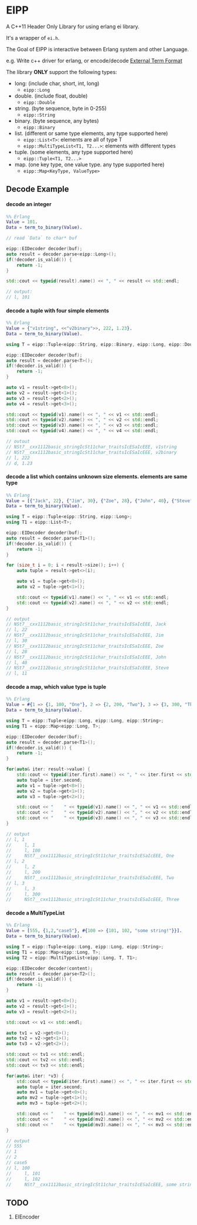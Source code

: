 # EIPP

A C++11 Header Only Library for using erlang ei library.

It's a wrapper of `ei.h`.

The Goal of EIPP is interactive between Erlang system and other Language.

e.g. Write c++ driver for erlang, or encode/decode [External Term Format][1]
                                                   
The library **ONLY** support the following types:

*   long: (include char, short, int, long)
    *   `eipp::Long`
*   double. (include float, double)
    *   `eipp::Double`
*   string. (byte sequence, byte in 0-255)
    *   `eipp::String`
*   binary. (byte sequence, any bytes)
    *   `eipp::Binary`
*   list. (different or same type elements, any type supported here)
    *   `eipp::List<T>`: elements are all of type T
    *   `eipp::MultiTypeList<T1, T2...>`: elements with different types
*   tuple. (some elements, any type supported here)
    *   `eipp::Tuple<T1, T2...>`
*   map. (one key type, one value type. any type supported here)
    *   `eipp::Map<KeyType, ValueType>`


## Decode Example

#### decode an integer

```erlang
%% Erlang
Value = 101.
Data = term_to_binary(Value).
```

```cpp
// read `Data` to char* buf

eipp::EIDecoder decoder(buf);
auto result = decoder.parse<eipp::Long>();
if(!decoder.is_valid()) {
    return -1;
}

std::cout << typeid(result).name() << ", " << result << std::endl;

// output:
// l, 101
```

#### decode a tuple with four simple elements
```erlang
%% Erlang
Value = {"v1string", <<"v2binary">>, 222, 1.23}.
Data = term_to_binary(Value).
```

```cpp
using T = eipp::Tuple<eipp::String, eipp::Binary, eipp::Long, eipp::Double >;

eipp::EIDecoder decoder(buf);
auto result = decoder.parse<T>();
if(!decoder.is_valid()) {
    return -1;
}

auto v1 = result->get<0>();
auto v2 = result->get<1>();
auto v3 = result->get<2>();
auto v4 = result->get<3>();

std::cout << typeid(v1).name() << ", " << v1 << std::endl;
std::cout << typeid(v2).name() << ", " << v2 << std::endl;
std::cout << typeid(v3).name() << ", " << v3 << std::endl;
std::cout << typeid(v4).name() << ", " << v4 << std::endl;

// outout
// NSt7__cxx1112basic_stringIcSt11char_traitsIcESaIcEEE, v1string
// NSt7__cxx1112basic_stringIcSt11char_traitsIcESaIcEEE, v2binary
// l, 222
// d, 1.23
```

#### decode a list which contains unknown size elements. elements are same type
```erlang
%% Erlang
Value = [{"Jack", 22}, {"Jim", 30}, {"Zoe", 28}, {"John", 40}, {"Steve", 11}].
Data = term_to_binary(Value).
```

```cpp
using T = eipp::Tuple<eipp::String, eipp::Long>;
using T1 = eipp::List<T>;

eipp::EIDecoder decoder(buf);
auto result = decoder.parse<T1>();
if(!decoder.is_valid()) {
    return -1;
}

for (size_t i = 0; i < result->size(); i++) {
    auto tuple = result->get<>(i);

    auto v1 = tuple->get<0>();
    auto v2 = tuple->get<1>();

    std::cout << typeid(v1).name() << ", " << v1 << std::endl;
    std::cout << typeid(v2).name() << ", " << v2 << std::endl;
}

// output
// NSt7__cxx1112basic_stringIcSt11char_traitsIcESaIcEEE, Jack
// l, 22
// NSt7__cxx1112basic_stringIcSt11char_traitsIcESaIcEEE, Jim
// l, 30
// NSt7__cxx1112basic_stringIcSt11char_traitsIcESaIcEEE, Zoe
// l, 28
// NSt7__cxx1112basic_stringIcSt11char_traitsIcESaIcEEE, John
// l, 40
// NSt7__cxx1112basic_stringIcSt11char_traitsIcESaIcEEE, Steve
// l, 11
```

#### decode a map, which value type is tuple
```erlang
%% Erlang
Value = #{1 => {1, 100, "One"}, 2 => {2, 200, "Two"}, 3 => {3, 300, "Three"}}.
Data = term_to_binary(Value).
```

```cpp
using T = eipp::Tuple<eipp::Long, eipp::Long, eipp::String>;
using T1 = eipp::Map<eipp::Long, T>;

eipp::EIDecoder decoder(buf);
auto result = decoder.parse<T1>();
if(!decoder.is_valid()) {
    return -1;
}

for(auto& iter: result->value) {
    std::cout << typeid(iter.first).name() << ", " << iter.first << std::endl;
    auto tuple = iter.second;
    auto v1 = tuple->get<0>();
    auto v2 = tuple->get<1>();
    auto v3 = tuple->get<2>();

    std::cout << "    " << typeid(v1).name() << ", " << v1 << std::endl;
    std::cout << "    " << typeid(v2).name() << ", " << v2 << std::endl;
    std::cout << "    " << typeid(v3).name() << ", " << v3 << std::endl;
}

// output
// l, 1
//     l, 1
//     l, 100
//     NSt7__cxx1112basic_stringIcSt11char_traitsIcESaIcEEE, One
// l, 2
//     l, 2
//     l, 200
//     NSt7__cxx1112basic_stringIcSt11char_traitsIcESaIcEEE, Two
// l, 3
//     l, 3
//     l, 300
//     NSt7__cxx1112basic_stringIcSt11char_traitsIcESaIcEEE, Three
```

#### decode a MultiTypeList
```erlang
%% Erlang
Value = [555, {1,2,"case5"}, #{100 => {101, 102, "some string!"}}].
Data = term_to_binary(Value).
```

```cpp
using T = eipp::Tuple<eipp::Long, eipp::Long, eipp::String>;
using T1 = eipp::Map<eipp::Long, T>;
using T2 = eipp::MultiTypeList<eipp::Long, T, T1>;

eipp::EIDecoder decoder(content);
auto result = decoder.parse<T2>();
if(!decoder.is_valid()) {
    return -1;
}

auto v1 = result->get<0>();
auto v2 = result->get<1>();
auto v3 = result->get<2>();

std::cout << v1 << std::endl;

auto tv1 = v2->get<0>();
auto tv2 = v2->get<1>();
auto tv3 = v2->get<2>();

std::cout << tv1 << std::endl;
std::cout << tv2 << std::endl;
std::cout << tv3 << std::endl;

for(auto& iter: *v3) {
    std::cout << typeid(iter.first).name() << ", " << iter.first << std::endl;
    auto tuple = iter.second;
    auto mv1 = tuple->get<0>();
    auto mv2 = tuple->get<1>();
    auto mv3 = tuple->get<2>();

    std::cout << "    " << typeid(mv1).name() << ", " << mv1 << std::endl;
    std::cout << "    " << typeid(mv2).name() << ", " << mv2 << std::endl;
    std::cout << "    " << typeid(mv3).name() << ", " << mv3 << std::endl;
}

// output
// 555
// 1
// 2
// case5
// l, 100
//     l, 101
//     l, 102
//     NSt7__cxx1112basic_stringIcSt11char_traitsIcESaIcEEE, some string!
```

## TODO
1.  EIEncoder


[1]: http://erlang.org/doc/apps/erts/erl_ext_dist.html
